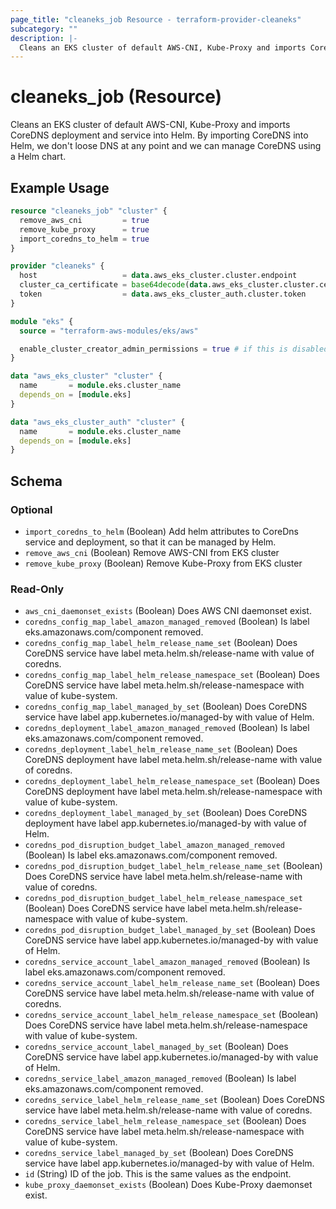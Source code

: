 ```yaml
---
page_title: "cleaneks_job Resource - terraform-provider-cleaneks"
subcategory: ""
description: |-
  Cleans an EKS cluster of default AWS-CNI, Kube-Proxy and imports CoreDNS deployment and service into Helm. By importing CoreDNS into Helm, we don't loose DNS at any point and we can manage CoreDNS using a Helm chart.
---
```


# cleaneks_job (Resource)

Cleans an EKS cluster of default AWS-CNI, Kube-Proxy and imports CoreDNS deployment and service into Helm. By importing CoreDNS into Helm, we don't loose DNS at any point and we can manage CoreDNS using a Helm chart.

## Example Usage

```terraform
resource "cleaneks_job" "cluster" {
  remove_aws_cni         = true
  remove_kube_proxy      = true
  import_coredns_to_helm = true
}

provider "cleaneks" {
  host                   = data.aws_eks_cluster.cluster.endpoint
  cluster_ca_certificate = base64decode(data.aws_eks_cluster.cluster.certificate_authority[0].data)
  token                  = data.aws_eks_cluster_auth.cluster.token
}

module "eks" {
  source = "terraform-aws-modules/eks/aws"

  enable_cluster_creator_admin_permissions = true # if this is disabled then the deployment user cannot work inside kubernetes cluster
}

data "aws_eks_cluster" "cluster" {
  name       = module.eks.cluster_name
  depends_on = [module.eks]
}

data "aws_eks_cluster_auth" "cluster" {
  name       = module.eks.cluster_name
  depends_on = [module.eks]
}
```

<!-- schema generated by tfplugindocs -->
## Schema

### Optional

- `import_coredns_to_helm` (Boolean) Add helm attributes to CoreDns service and deployment, so that it can be managed by Helm.
- `remove_aws_cni` (Boolean) Remove AWS-CNI from EKS cluster
- `remove_kube_proxy` (Boolean) Remove Kube-Proxy from EKS cluster

### Read-Only

- `aws_cni_daemonset_exists` (Boolean) Does AWS CNI daemonset exist.
- `coredns_config_map_label_amazon_managed_removed` (Boolean) Is label eks.amazonaws.com/component removed.
- `coredns_config_map_label_helm_release_name_set` (Boolean) Does CoreDNS service have label meta.helm.sh/release-name with value of coredns.
- `coredns_config_map_label_helm_release_namespace_set` (Boolean) Does CoreDNS service have label meta.helm.sh/release-namespace with value of kube-system.
- `coredns_config_map_label_managed_by_set` (Boolean) Does CoreDNS service have label app.kubernetes.io/managed-by with value of Helm.
- `coredns_deployment_label_amazon_managed_removed` (Boolean) Is label eks.amazonaws.com/component removed.
- `coredns_deployment_label_helm_release_name_set` (Boolean) Does CoreDNS deployment have label meta.helm.sh/release-name with value of coredns.
- `coredns_deployment_label_helm_release_namespace_set` (Boolean) Does CoreDNS deployment have label meta.helm.sh/release-namespace with value of kube-system.
- `coredns_deployment_label_managed_by_set` (Boolean) Does CoreDNS deployment have label app.kubernetes.io/managed-by with value of Helm.
- `coredns_pod_disruption_budget_label_amazon_managed_removed` (Boolean) Is label eks.amazonaws.com/component removed.
- `coredns_pod_disruption_budget_label_helm_release_name_set` (Boolean) Does CoreDNS service have label meta.helm.sh/release-name with value of coredns.
- `coredns_pod_disruption_budget_label_helm_release_namespace_set` (Boolean) Does CoreDNS service have label meta.helm.sh/release-namespace with value of kube-system.
- `coredns_pod_disruption_budget_label_managed_by_set` (Boolean) Does CoreDNS service have label app.kubernetes.io/managed-by with value of Helm.
- `coredns_service_account_label_amazon_managed_removed` (Boolean) Is label eks.amazonaws.com/component removed.
- `coredns_service_account_label_helm_release_name_set` (Boolean) Does CoreDNS service have label meta.helm.sh/release-name with value of coredns.
- `coredns_service_account_label_helm_release_namespace_set` (Boolean) Does CoreDNS service have label meta.helm.sh/release-namespace with value of kube-system.
- `coredns_service_account_label_managed_by_set` (Boolean) Does CoreDNS service have label app.kubernetes.io/managed-by with value of Helm.
- `coredns_service_label_amazon_managed_removed` (Boolean) Is label eks.amazonaws.com/component removed.
- `coredns_service_label_helm_release_name_set` (Boolean) Does CoreDNS service have label meta.helm.sh/release-name with value of coredns.
- `coredns_service_label_helm_release_namespace_set` (Boolean) Does CoreDNS service have label meta.helm.sh/release-namespace with value of kube-system.
- `coredns_service_label_managed_by_set` (Boolean) Does CoreDNS service have label app.kubernetes.io/managed-by with value of Helm.
- `id` (String) ID of the job. This is the same values as the endpoint.
- `kube_proxy_daemonset_exists` (Boolean) Does Kube-Proxy daemonset exist.